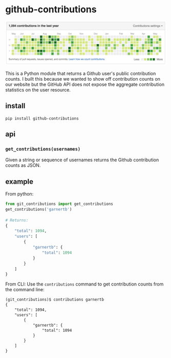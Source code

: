 # github-contributions

![Github Contributions](/img/contributions.png?raw=true "Contributions Screenshot")

This is a Python module that returns a Github user's public contribution counts.  I built this because we wanted to
  show off contribution counts on our website but the GitHub API does not expose the aggregate contribution
  statistics on the user resource.

## install

    pip install github-contributions

## api

### `get_contributions(usernames)`

Given a string or sequence of usernames returns the Github contribution counts as JSON.


## example

From python:

```python
from git_contributions import get_contributions
get_contributions('garnertb')

# Returns:
{
    "total": 1094,
    "users": [
        {
            "garnertb": {
                "total": 1094
            }
        }
    ]
}
```

From CLI:
Use the `contributions` command to get contribution counts from the command line:

```shell
(git_contributions)$ contributions garnertb
{
    "total": 1094,
    "users": [
        {
            "garnertb": {
                "total": 1094
            }
        }
    ]
}
```